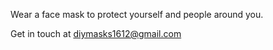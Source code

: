 Wear a face mask to protect yourself and people around you.

Get in touch at diymasks1612@gmail.com
